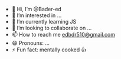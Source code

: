 - 👋 Hi, I’m @Bader-ed
- 👀 I’m interested in ...
- 🌱 I’m currently learning JS
- 💞️ I’m looking to collaborate on ...
- 📫 How to reach me edbdr510@gmail.com
- 😄 Pronouns: ...
- ⚡ Fun fact: mentally cooked 👍

<!---
Bader-ed/Bader-ed is a ✨ special ✨ repository because its `README.md` (this file) appears on your GitHub profile.
You can click the Preview link to take a look at your changes.
--->
